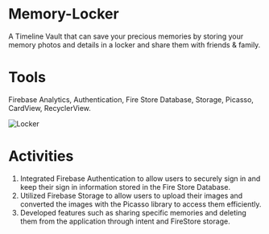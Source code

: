 # Memory-Locker
A Timeline Vault that can save your precious memories by storing your memory photos and details in a locker and share them with friends & family. 

# Tools 
Firebase Analytics, Authentication, Fire Store Database, Storage, Picasso, CardView, RecyclerView.

![Locker](https://github.com/mufratkarim/Memory-Locker/blob/master/Memory%20Locker.gif)

# Activities
1. Integrated Firebase Authentication to allow users to securely sign in and keep their sign in information stored in the Fire Store Database.
2. Utilized Firebase Storage to allow users to upload their images and converted the images with the Picasso library to access them efficiently. 
3. Developed features such as sharing specific memories and deleting them from the application through intent and FireStore storage. 
